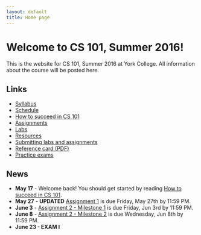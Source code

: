 ```yaml
---
layout: default
title: Home page
---
```


# Welcome to CS 101, Summer 2016!

This is the website for CS 101, Summer 2016 at York College.
All information about the course will be posted here.

## Links

* [Syllabus](syllabus.html)
* [Schedule](schedule.html)
* [How to succeed in CS 101](success.html)
* [Assignments](assign/index.html)
* [Labs](labs/index.html)
* [Resources](resources.html)
* [Submitting labs and assignments](submitting.html)
* [Reference card (PDF)](refcard.pdf)
* [Practice exams](practice/index.html)

## News

* **May 17** - Welcome back!  You should get started by reading [How to succeed in CS 101](success.html).
* **May 27** - **UPDATED** [Assignment 1](assign/assign01.html) is due Friday, May 27th by 11:59 PM.
* **June 3** - [Assignment 2 - Milestone 1](assign/assign02.html) is due Friday, Jun 3rd by 11:59 PM.
* **June 8** - [Assignment 2 - Milestone 2](assign/assign02.html) is due Wednesday, Jun 8th by 11:59 PM.
* **June 23 - EXAM I**

<!--
* **May 27** - [Assignment 1](assign/assign01.html) is due Wednesday, May 27th by 11:59 PM.
* **June 3** - [Assignment 2 - Milestone 1](assign/assign02.html) is due Wednesday, Jun 3rd by 11:59 PM.
* **June 10** - [Assignment 2 - Milestone 2](assign/assign02.html) is due Wednesday, Jun 10th by 11:59 PM.
* **June 16** - [Practice exams](practice/index.html) for Exam 1 are posted.
* **June 24** - [Assignment 3](assign/assign03.html) is due Wednesday, Jun 24th by 11:59 PM.
* **June 23 - EXAM I**
* **July 20** - [Assignment 4](assign/assign04.html) is due Monday, July 20th by 11:59 PM.
* **Aug 4** - [Assignment 6 - Milestone 1](assign/assign06.html) is due Tuesday, Aug 4th by 11:59 PM.
* **Aug 6 - EXAM II**
* **Aug 10** - [Assignment 6 - Milestone 2](assign/assign06.html) is due Monday, Aug 10th by 11:59 PM.
* **Aug 11 - FINAL EXAM**
-->

<!-- vim:set wrap: ­-->
<!-- vim:set linebreak: -->
<!-- vim:set nolist: -->
